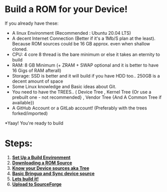 # Build a ROM for your Device!

If you already have these:
* A linux Environment (Recommended : Ubuntu 20.04 LTS)
* A decent Internet Connection (Better if it's a 1Mb/S plan at the least). Because ROM sources could be 16 GB approx. even when shallow cloned.
* CPU: 4 core 8 thread is the bare minimum or else it takes an eternity to build
* RAM: 8 GB Minimum (+ ZRAM + SWAP optional and it is better to have 16 Gigs of RAM afterall)
* Storage: SSD is better and it will build if you have HDD too.. 250GB is a decent amount of space 
* Some Linux knowledge and Basic ideas about Git.
* You need to have the TREES.. ( Device Tree , Kernel Tree {Or use a prebuilt one - not recommended} , Vendor Tree {And A Common Tree if available})
* A GitHub Account or a GitLab account! (Preferably with the trees forked/imported)

*Yaay! You're ready to build

# Steps:

1. [**Set Up a Build Environment**](https://github.com/AtlanPrime/customromguide/blob/master/steps/StepOne.md)
2. [**Downloading a ROM Source**](https://github.com/AtlanPrime/customromguide/blob/master/steps/StepTwo.md)
3. [**Know your Device sources aka Tree**](https://github.com/AtlanPrime/customromguide/blob/master/steps/StepThree.md)
4. [**Basic Bringup and Sync device source**](https://github.com/AtlanPrime/customromguide/blob/master/steps/StepFour.md)
5. [**Lets build it!**](https://github.com/AtlanPrime/customromguide/blob/master/steps/StepFive.md)
6. [**Upload to SourceForge**](https://github.com/AtlanPrime/customromguide/blob/master/steps/SourceforgeUpload.md)

